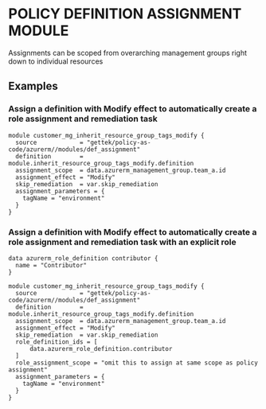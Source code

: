 # POLICY DEFINITION ASSIGNMENT MODULE

Assignments can be scoped from overarching management groups right down to individual resources

## Examples


### Assign a definition with Modify effect to automatically create a role assignment and remediation task

```hcl
module customer_mg_inherit_resource_group_tags_modify {
  source            = "gettek/policy-as-code/azurerm//modules/def_assignment"
  definition        = module.inherit_resource_group_tags_modify.definition
  assignment_scope  = data.azurerm_management_group.team_a.id
  assignment_effect = "Modify"
  skip_remediation  = var.skip_remediation
  assignment_parameters = {
    tagName = "environment"
  }
}
```

### Assign a definition with Modify effect to automatically create a role assignment and remediation task with an explicit role

```hcl
data azurerm_role_definition contributor {
  name = "Contributor"
}

module customer_mg_inherit_resource_group_tags_modify {
  source            = "gettek/policy-as-code/azurerm//modules/def_assignment"
  definition        = module.inherit_resource_group_tags_modify.definition
  assignment_scope  = data.azurerm_management_group.team_a.id
  assignment_effect = "Modify"
  skip_remediation  = var.skip_remediation
  role_definition_ids = [
      data.azurerm_role_definition.contributor
  ]
  role_assignment_scope = "omit this to assign at same scope as policy assignment"
  assignment_parameters = {
    tagName = "environment"
  }
}
```
